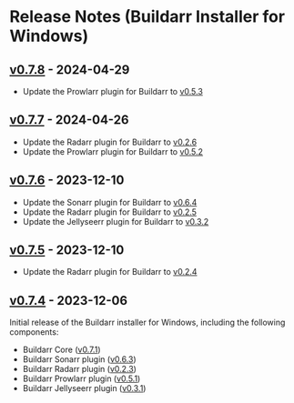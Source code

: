 # Release Notes (Buildarr Installer for Windows)

## [v0.7.8](https://github.com/buildarr/buildarr-installer/releases/tag/v0.7.8) - 2024-04-29

* Update the Prowlarr plugin for Buildarr to [v0.5.3](https://buildarr.github.io/plugins/prowlarr/release-notes#v053-2024-04-29)


## [v0.7.7](https://github.com/buildarr/buildarr-installer/releases/tag/v0.7.7) - 2024-04-26

* Update the Radarr plugin for Buildarr to [v0.2.6](https://buildarr.github.io/plugins/radarr/release-notes#v026-2024-04-26)
* Update the Prowlarr plugin for Buildarr to [v0.5.2](https://buildarr.github.io/plugins/prowlarr/release-notes#v052-2024-04-26)


## [v0.7.6](https://github.com/buildarr/buildarr-installer/releases/tag/v0.7.6) - 2023-12-10

* Update the Sonarr plugin for Buildarr to [v0.6.4](https://buildarr.github.io/plugins/sonarr/release-notes#v064-2024-03-02)
* Update the Radarr plugin for Buildarr to [v0.2.5](https://buildarr.github.io/plugins/radarr/release-notes#v025-2024-03-02)
* Update the Jellyseerr plugin for Buildarr to [v0.3.2](https://buildarr.github.io/plugins/jellyseerr/release-notes#v032-2024-03-02)


## [v0.7.5](https://github.com/buildarr/buildarr-installer/releases/tag/v0.7.5) - 2023-12-10

* Update the Radarr plugin for Buildarr to [v0.2.4](https://buildarr.github.io/plugins/radarr/release-notes#v024-2023-12-10)


## [v0.7.4](https://github.com/buildarr/buildarr-installer/releases/tag/v0.7.4) - 2023-12-06

Initial release of the Buildarr installer for Windows, including the following components:

* Buildarr Core ([v0.7.1](https://buildarr.github.io/release-notes#v071-2023-11-13))
* Buildarr Sonarr plugin ([v0.6.3](https://buildarr.github.io/plugins/sonarr/release-notes#v063-2023-12-02))
* Buildarr Radarr plugin ([v0.2.3](https://buildarr.github.io/plugins/radarr/release-notes#v023-2023-12-02))
* Buildarr Prowlarr plugin ([v0.5.1](https://buildarr.github.io/plugins/prowlarr/release-notes#v051-2023-12-02))
* Buildarr Jellyseerr plugin ([v0.3.1](https://buildarr.github.io/plugins/jellyseerr/release-notes#v031-2023-12-02))

